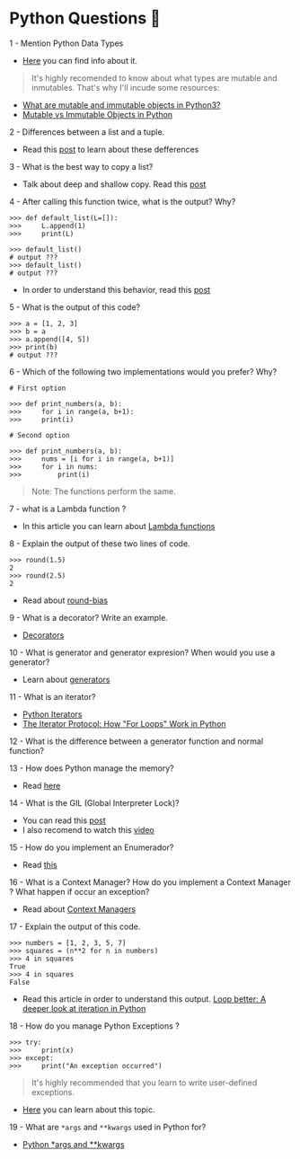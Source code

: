 # Python Questions :snake:

1 - Mention Python Data Types

* [Here](https://www.javatpoint.com/python-data-types) you can find info about it.

> It's highly recomended to know about what types are mutable and inmutables. That's why I'll incude some resources:

* [What are mutable and immutable objects in Python3?](https://www.educative.io/edpresso/what-are-mutable-and-immutable-objects-in-python3)
* [Mutable vs Immutable Objects in Python](https://www.freecodecamp.org/news/mutable-vs-immutable-objects-python/)


2 - Differences between a list and a tuple.

* Read this [post](https://stackabuse.com/lists-vs-tuples-in-python) to learn about these defferences

3 - What is the best way to copy a list?
* Talk about deep and shallow copy. Read this [post](https://www.programiz.com/python-programming/shallow-deep-copy)

4 - After calling this function twice, what is the output? Why?
```
>>> def default_list(L=[]):
>>>     L.append(1)
>>>     print(L)

>>> default_list()
# output ???
>>> default_list()
# output ???
```
* In order to understand this behavior, read this [post](https://docs.python-guide.org/writing/gotchas/)

5 - What is the output of this code?
```
>>> a = [1, 2, 3]
>>> b = a
>>> a.append([4, 5])
>>> print(b)
# output ???
```
6 - Which of the following two implementations would you prefer? Why?
```
# First option

>>> def print_numbers(a, b):
>>>     for i in range(a, b+1):
>>>     print(i)
```

```
# Second option

>>> def print_numbers(a, b):
>>>     nums = [i for i in range(a, b+1)]
>>>     for i in nums:
>>>         print(i)
```
> Note: The functions perform the same.

7 - what is a Lambda function ?

* In this article you can learn about [Lambda functions](https://realpython.com/python-lambda/)

8 - Explain the output of these two lines of code.

```
>>> round(1.5)
2
>>> round(2.5)
2
```
* Read about [round-bias](https://realpython.com/python-rounding/)

9 - What is a decorator? Write an example.

* [Decorators](https://www.programiz.com/python-programming/decorator)

10 - What is generator and generator expresion? When would you use a generator?

* Learn about [generators](https://www.programiz.com/python-programming/generator)

11 - What is an iterator?

* [Python Iterators](https://www.programiz.com/python-programming/iterator)
* [The Iterator Protocol: How "For Loops" Work in Python](https://treyhunner.com/2016/12/python-iterator-protocol-how-for-loops-work/)

12 - What is the difference between a generator function and normal function?

13 - How does Python manage the memory?

* Read [here](https://realpython.com/python-memory-management/)

14 - What is the GIL (Global Interpreter Lock)?

* You can read this [post](https://realpython.com/python-gil/)
* I also recomend to watch this [video](https://www.youtube.com/watch?v=-VH2EvvOCzU)

15 - How do you implement an Enumerador?

* Read [this](https://docs.python.org/3/library/enum.html)

16 - What is a Context Manager? How do you implement a Context Manager ? What happen if occur an exception?

* Read about [Context Managers](https://realpython.com/python-with-statement/#creating-custom-context-managers)

17 - Explain the output of this code.
```
>>> numbers = [1, 2, 3, 5, 7]
>>> squares = (n**2 for n in numbers)
>>> 4 in squares
True
>>> 4 in squares
False
```
* Read this article in order to understand this output. [Loop better: A deeper look at iteration in Python](https://opensource.com/article/18/3/loop-better-deeper-look-iteration-python)

18 - How do you manage Python Exceptions ?
```
>>> try:
>>>     print(x)
>>> except:
>>>     print("An exception occurred")
```
> It's highly recommended that you learn to write user-defined exceptions.

* [Here](https://www.programiz.com/python-programming/user-defined-exception) you can learn about this topic.

19 - What are `*args` and `**kwargs` used in Python for?

* [Python *args and **kwargs](https://www.programiz.com/python-programming/args-and-kwargs#:~:text=*args%20and%20**kwargs%20are,to%20take%20variable%20length%20argument.&text=**kwargs%20passes%20variable%20number,kwargs%20make%20the%20function%20flexible.)

